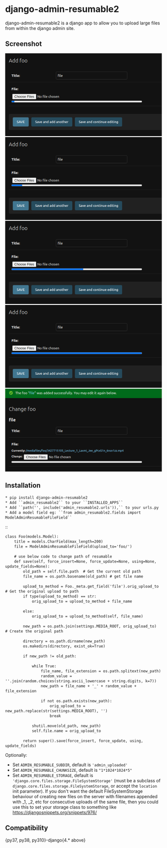 django-admin-resumable2
=========================

django-admin-resumable2 is a django app to allow you to upload large files from within the django admin site.

Screenshot
----------

![screenshot_1](https://github.com/rjnp2/django-admin-resumable2/blob/master/screenshot/screenshot_1.png)
![screenshot_2](https://github.com/rjnp2/django-admin-resumable2/blob/master/screenshot/screenshot_2.png)
![screenshot_3](https://github.com/rjnp2/django-admin-resumable2/blob/master/screenshot/screenshot_3.png)
![screenshot_4](https://github.com/rjnp2/django-admin-resumable2/blob/master/screenshot/screenshot_4.png)
![screenshot_5](https://github.com/rjnp2/django-admin-resumable2/blob/master/screenshot/screenshot_5.png)

Installation
------------

    * pip install django-admin-resumable2
    * Add ``admin_resumable2`` to your ``INSTALLED_APPS``
    * Add ``path('', include('admin_resumable2.urls')),`` to your urls.py
    * Add a model field eg: ``from admin_resumable2.fields import ModelAdminResumableFileField``

::

    class Foo(models.Model):
        title = models.CharField(max_length=200)
        file = ModelAdminResumableFileField(upload_to='foo/')

        # use below code to change path of resumable
        def save(self, force_insert=None, force_update=None, using=None, update_fields=None):
            old_path = self.file.path  # Get the current old path
            file_name = os.path.basename(old_path) # get file name

            upload_to_method = Foo._meta.get_field('file').orig_upload_to # Get the original upload to path
            if type(upload_to_method) == str:
                orig_upload_to = upload_to_method + file_name

            else:
                orig_upload_to = upload_to_method(self, file_name)

            new_path = os.path.join(settings.MEDIA_ROOT, orig_upload_to)  # Create the original path

            directory = os.path.dirname(new_path)
            os.makedirs(directory, exist_ok=True)

            if new_path != old_path:
                
                while True:
                    file_name, file_extension = os.path.splitext(new_path)
                    random_value = ''.join(random.choices(string.ascii_lowercase + string.digits, k=7))
                    new_path = file_name + '_' + random_value + file_extension          

                    if not os.path.exists(new_path):
                        orig_upload_to = new_path.replace(str(settings.MEDIA_ROOT), '')
                        break              

                shutil.move(old_path, new_path)
                self.file.name = orig_upload_to

            return super().save(force_insert, force_update, using, update_fields)

Optionally:

* Set ``ADMIN_RESUMABLE_SUBDIR``, default is ``'admin_uploaded'``
* Set ``ADMIN_RESUMABLE_CHUNKSIZE``, default is ``"1*1024*1024*5"``
* Set ``ADMIN_RESUMABLE_STORAGE``, default is ``'django.core.files.storage.FileSystemStorage'`` (must be a subclass of ``django.core.files.storage.FileSystemStorage``, or accept the ``location`` init parameter).  If you don't want the default FileSystemStorage behaviour of creating new files on the server with filenames appended with _1, _2, etc for consecutive uploads of the same file, then you could use this to set your storage class to something like https://djangosnippets.org/snippets/976/

Compatibility
-------------
{py37, py38, py310}-django{4.* above}
